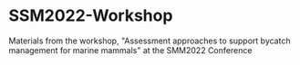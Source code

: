 # SSM2022-Workshop
Materials from the workshop, "Assessment approaches to support bycatch management for marine mammals" at the SMM2022 Conference
